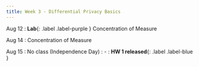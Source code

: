 ```yaml
---
title: Week 3 - Differential Privacy Basics
---
```


Aug 12
: **Lab**{: .label .label-purple } Concentration of Measure

Aug 14
:  Concentration of Measure

Aug 15
: No class (Independence Day)
    :   -
: **HW 1 released**{: .label .label-blue }

